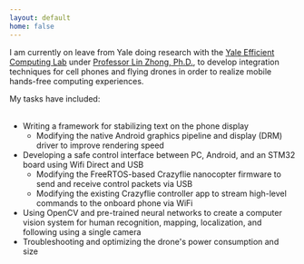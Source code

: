 ```yaml
---
layout: default
home: false
---
```


<head>
  <link rel="stylesheet" href="{{ '/assets/css/work.css' | prepend: site.baseurl }}">
</head>
<p class="w-8/12 font-mono">
    I am currently on leave from Yale doing research with the <a href=
    "http://yecl.org" class="underline">Yale Efficient Computing Lab</a> under 
    <a href="http://www.linzhong.org" class="underline">Professor Lin Zhong, Ph.D.</a>, to develop integration techniques for cell phones 
    and flying drones in order to realize mobile hands-free computing experiences.
  </p>
  <p class="w-8/12 font-mono pt-4">
    My tasks have included: 
    <br><br>
    <ul class="font-mono">
      <li>Writing a framework for stabilizing text on the phone display
        <ul class="ml-10 ul-lvl2">
          <li>Modifying the native Android graphics pipeline and display (DRM) driver to improve rendering speed</li>
        </ul>
      </li>
      <li>Developing a safe control interface between PC, Android, and an STM32 board using Wifi Direct and USB
        <ul class="ml-10 ul-lvl2">
          <li>Modifying the FreeRTOS-based Crazyflie nanocopter firmware to send and receive control packets via USB</li>
          <li>Modifying the existing Crazyflie controller app to stream high-level commands to the onboard phone via WiFi</li>
        </ul>
      </li>
      <li>Using OpenCV and pre-trained neural networks to create a computer vision system for human recognition, mapping, localization, and following using a single camera</li>
      <li>Troubleshooting and optimizing the drone's power consumption and size</li>
    </ul>
</p>
 <script src="{{ '/assets/js/work.js' | prepend: site.baseurl }}"></script>



